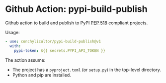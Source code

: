 # Github Action: pypi-build-publish

Github action to build and publish to PyPI [PEP 518](https://www.python.org/dev/peps/pep-0518/) compliant projects.

Usage:

```yaml
- use: conchylicultor/pypi-build-publish@v1
  with:
    pypi-token: ${{ secrets.PYPI_API_TOKEN }}
```

The action assume:

* The project has a `pyproject.toml` (or `setup.py`) in the top-level directory.
* Python and pip are installed.
